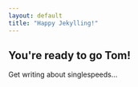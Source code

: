 ```yaml
---
layout: default
title: "Happy Jekylling!"
---
```


## You're ready to go Tom!

Get writing about singlespeeds...


